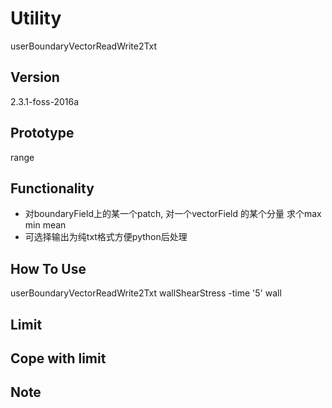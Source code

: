 # Utility
userBoundaryVectorReadWrite2Txt

## Version
2.3.1-foss-2016a

## Prototype
range

## Functionality
- 对boundaryField上的某一个patch, 对一个vectorField 的某个分量 求个max min mean
- 可选择输出为纯txt格式方便python后处理

## How To Use
userBoundaryVectorReadWrite2Txt wallShearStress -time '5' wall

## Limit

## Cope with limit

## Note
